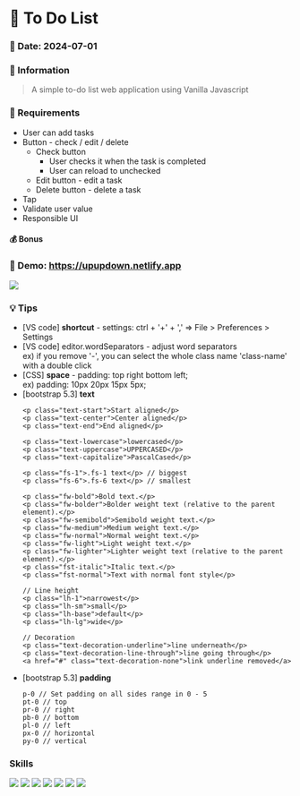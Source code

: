 # :star2: To Do List

### :date: Date: 2024-07-01

### :memo: Information 
> A simple to-do list web application using Vanilla Javascript

### :bookmark_tabs: Requirements
* User can add tasks
* Button - check / edit / delete
  * Check button
    * User checks it when the task is completed
    * User can reload to unchecked
  * Edit button - edit a task
  * Delete button - delete a task
* Tap 
* Validate user value
* Responsible UI
    
#### :moneybag: **Bonus**

  
### 🔗 Demo: <a href="https://upupdown.netlify.app/" target="_blank">https://upupdown.netlify.app</a>
<img src="upDownGame-main.png">

### :bulb: Tips
* [VS code] **shortcut** - settings: ctrl + '+' + ','
  => File > Preferences > Settings
* [VS code] editor.wordSeparators - adjust word separators <br />
  ex) if you remove '-', you can select the whole class name 'class-name' with a double click
* [CSS] **space** - padding: top right bottom left; <br />
  ex) padding: 10px 20px 15px 5px;
* [bootstrap 5.3] **text**
  ```
  <p class="text-start">Start aligned</p>
  <p class="text-center">Center aligned</p>
  <p class="text-end">End aligned</p>

  <p class="text-lowercase">lowercased</p>
  <p class="text-uppercase">UPPERCASED</p>
  <p class="text-capitalize">PascalCased</p>

  <p class="fs-1">.fs-1 text</p> // biggest
  <p class="fs-6">.fs-6 text</p> // smallest
  
  <p class="fw-bold">Bold text.</p>
  <p class="fw-bolder">Bolder weight text (relative to the parent element).</p>
  <p class="fw-semibold">Semibold weight text.</p>
  <p class="fw-medium">Medium weight text.</p>
  <p class="fw-normal">Normal weight text.</p>
  <p class="fw-light">Light weight text.</p>
  <p class="fw-lighter">Lighter weight text (relative to the parent element).</p>
  <p class="fst-italic">Italic text.</p>
  <p class="fst-normal">Text with normal font style</p>

  // Line height
  <p class="lh-1">narrowest</p>
  <p class="lh-sm">small</p>
  <p class="lh-base">default</p>
  <p class="lh-lg">wide</p>

  // Decoration
  <p class="text-decoration-underline">line underneath</p>
  <p class="text-decoration-line-through">line going through</p>
  <a href="#" class="text-decoration-none">link underline removed</a>
  ```
* [bootstrap 5.3] **padding**
  ```
  p-0 // Set padding on all sides range in 0 - 5
  pt-0 // top
  pr-0 // right
  pb-0 // bottom
  pl-0 // left
  px-0 // horizontal
  py-0 // vertical 
  ```

### Skills
<img src="https://img.shields.io/badge/html5-E34F26?style=for-the-badge&logo=html5&logoColor=white"> <img src="https://img.shields.io/badge/css-1572B6?style=for-the-badge&logo=css3&logoColor=white"> 
<img src="https://img.shields.io/badge/javascript-F7DF1E?style=for-the-badge&logo=javascript&logoColor=black"> <img src="https://img.shields.io/badge/github-181717?style=for-the-badge&logo=github&logoColor=white"> 
<img src="https://img.shields.io/badge/git-F05032?style=for-the-badge&logo=git&logoColor=white"> <img src="https://img.shields.io/badge/fontawesome-339AF0?style=for-the-badge&logo=fontawesome&logoColor=white">
<img src="https://img.shields.io/badge/bootstrap-7952B3?style=for-the-badge&logo=bootstrap&logoColor=white"> 


